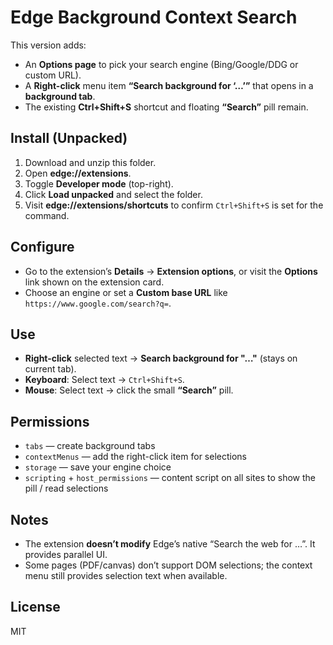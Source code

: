 # Edge Background Context Search

This version adds:
- An **Options page** to pick your search engine (Bing/Google/DDG or custom URL).
- A **Right-click** menu item **“Search background for ‘…’”** that opens in a **background tab**.
- The existing **Ctrl+Shift+S** shortcut and floating **“Search”** pill remain.

## Install (Unpacked)
1. Download and unzip this folder.
2. Open **edge://extensions**.
3. Toggle **Developer mode** (top-right).
4. Click **Load unpacked** and select the folder.
5. Visit **edge://extensions/shortcuts** to confirm `Ctrl+Shift+S` is set for the command.

## Configure
- Go to the extension’s **Details** → **Extension options**, or visit the **Options** link shown on the extension card.
- Choose an engine or set a **Custom base URL** like `https://www.google.com/search?q=`.

## Use
- **Right-click** selected text → **Search background for "…"** (stays on current tab).
- **Keyboard**: Select text → `Ctrl+Shift+S`.
- **Mouse**: Select text → click the small **“Search”** pill.

## Permissions
- `tabs` — create background tabs
- `contextMenus` — add the right-click item for selections
- `storage` — save your engine choice
- `scripting` + `host_permissions` — content script on all sites to show the pill / read selections

## Notes
- The extension **doesn’t modify** Edge’s native “Search the web for …”. It provides parallel UI.
- Some pages (PDF/canvas) don’t support DOM selections; the context menu still provides selection text when available.

## License
MIT